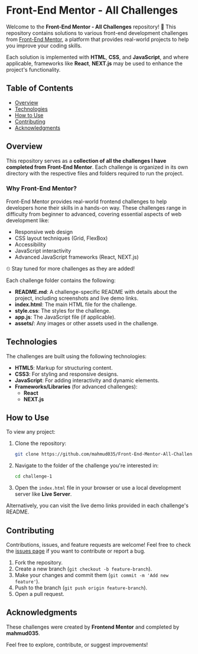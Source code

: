 # Front-End Mentor - All Challenges

Welcome to the **Front-End Mentor - All Challenges** repository! 🎉 This repository contains solutions to various front-end development challenges from [Front-End Mentor](https://www.frontendmentor.io/), a platform that provides real-world projects to help you improve your coding skills.

Each solution is implemented with **HTML**, **CSS**, and **JavaScript**, and where applicable, frameworks like **React**, **NEXT.js** may be used to enhance the project's functionality.

## Table of Contents

- [Overview](#overview)
- [Technologies](#technologies)
- [How to Use](#how-to-use)
- [Contributing](#contributing)
- [Acknowledgments](#acknowledgments)

## Overview

This repository serves as a **collection of all the challenges I have completed from Front-End Mentor**. Each challenge is organized in its own directory with the respective files and folders required to run the project.

### Why Front-End Mentor?

Front-End Mentor provides real-world frontend challenges to help developers hone their skills in a hands-on way. These challenges range in difficulty from beginner to advanced, covering essential aspects of web development like:

- Responsive web design
- CSS layout techniques (Grid, FlexBox)
- Accessibility
- JavaScript interactivity
- Advanced JavaScript frameworks (React, NEXT.js)

⏲ Stay tuned for more challenges as they are added!

Each challenge folder contains the following:

- **README.md**: A challenge-specific README with details about the project, including screenshots and live demo links.
- **index.html**: The main HTML file for the challenge.
- **style.css**: The styles for the challenge.
- **app.js**: The JavaScript file (if applicable).
- **assets/**: Any images or other assets used in the challenge.

## Technologies

The challenges are built using the following technologies:

- **HTML5**: Markup for structuring content.
- **CSS3**: For styling and responsive designs.
- **JavaScript**: For adding interactivity and dynamic elements.
- **Frameworks/Libraries** (for advanced challenges):
  - **React**
  - **NEXT.js**

## How to Use

To view any project:

1. Clone the repository:
   ```bash
   git clone https://github.com/mahmud035/Front-End-Mentor-All-Challenges.git
   ```
2. Navigate to the folder of the challenge you're interested in:
   ```bash
   cd challenge-1
   ```
3. Open the `index.html` file in your browser or use a local development server like **Live Server**.

Alternatively, you can visit the live demo links provided in each challenge's README.

## Contributing

Contributions, issues, and feature requests are welcome! Feel free to check the [issues page](https://github.com/mahmud035/Front-End-Mentor-All-Challenges/issues) if you want to contribute or report a bug.

1. Fork the repository.
2. Create a new branch (`git checkout -b feature-branch`).
3. Make your changes and commit them (`git commit -m 'Add new feature'`).
4. Push to the branch (`git push origin feature-branch`).
5. Open a pull request.

## Acknowledgments

These challenges were created by **Frontend Mentor** and completed by **mahmud035**.

Feel free to explore, contribute, or suggest improvements!
